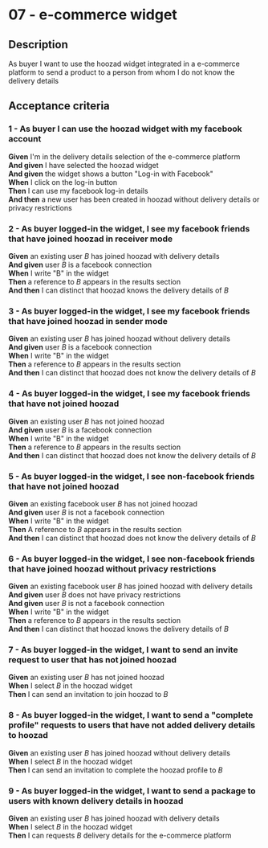 # 07 - e-commerce widget

## Description
As buyer I want to use the hoozad widget integrated in a e-commerce platform to send a product to a person from whom I do not know the delivery details

## Acceptance criteria

### 1 - As buyer I can use the hoozad widget with my facebook account

**Given** I'm in the delivery details selection of the e-commerce platform  
**And given** I have selected the hoozad widget  
**And given** the widget shows a button "Log-in with Facebook"  
**When** I click on the log-in button  
**Then** I can use my facebook log-in details  
**And then** a new user has been created in hoozad without delivery details or privacy restrictions  

### 2 - As buyer logged-in the widget, I see my facebook friends that have joined hoozad in receiver mode

**Given** an existing user *B* has joined hoozad with delivery details  
**And given** user *B* is a facebook connection  
**When** I write "B" in the widget  
**Then** a reference to *B* appears in the results section  
**And then** I can distinct that hoozad knows the delivery details of *B*  

### 3 - As buyer logged-in the widget, I see my facebook friends that have joined hoozad in sender mode

**Given** an existing user *B* has joined hoozad without delivery details  
**And given** user *B* is a facebook connection  
**When** I write "B" in the widget  
**Then** a reference to *B* appears in the results section  
**And then** I can distinct that hoozad does not know the delivery details of *B*  

### 4 - As buyer logged-in the widget, I see my facebook friends that have not joined hoozad

**Given** an existing user *B* has not joined hoozad  
**And given** user *B* is a facebook connection  
**When** I write "B" in the widget  
**Then** a reference to *B* appears in the results section  
**And then** I can distinct that hoozad does not know the delivery details of *B*  

### 5 - As buyer logged-in the widget, I see non-facebook friends that have not joined hoozad 

**Given** an existing facebook user *B* has not joined hoozad  
**And given** user *B* is not a facebook connection  
**When** I write "B" in the widget  
**Then** A reference to *B* appears in the results section  
**And then** I can distinct that hoozad does not know the delivery details of *B*  

### 6 - As buyer logged-in the widget, I see non-facebook friends that have joined hoozad without privacy restrictions

**Given** an existing facebook user *B* has joined hoozad with delivery details  
**And given** user *B* does not have privacy restrictions  
**And given** user *B* is not a facebook connection  
**When** I write "B" in the widget  
**Then** a reference to *B* appears in the results section  
**And then** I can distinct that hoozad knows the delivery details of *B*  

### 7 - As buyer logged-in the widget, I want to send an invite request to user that has not joined hoozad

**Given** an existing user *B* has not joined hoozad  
**When** I select *B* in the hoozad widget  
**Then** I can send an invitation to join hoozad to *B*  

### 8 - As buyer logged-in the widget, I want to send a "complete profile" requests to users that have not added delivery details to hoozad

**Given** an existing user *B* has joined hoozad without delivery details  
**When** I select *B* in the hoozad widget  
**Then** I can send an invitation to complete the hoozad profile to *B*  

### 9 - As buyer logged-in the widget, I want to send a package to users with known delivery details in hoozad

**Given** an existing user *B* has joined hoozad with delivery details  
**When** I select *B* in the hoozad widget  
**Then** I can requests *B* delivery details for the e-commerce platform  
